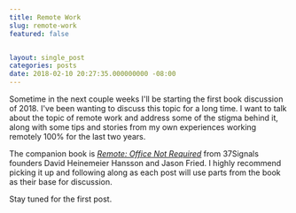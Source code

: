 ```yaml
---
title: Remote Work
slug: remote-work
featured: false


layout: single_post
categories: posts
date: 2018-02-10 20:27:35.000000000 -08:00
---
```


Sometime in the next couple weeks I'll be starting the first book discussion of 2018. I've been wanting to discuss this topic for a long time. I want to talk about the topic of remote work and address some of the stigma behind it, along with some tips and stories from my own experiences working remotely 100% for the last two years.

The companion book is _[Remote: Office Not Required](http://amzn.to/2smrQxV)_ from 37Signals founders David Heinemeier Hansson and Jason Fried. I highly recommend picking it up and following along as each post will use parts from the book as their base for discussion.

Stay tuned for the first post.


